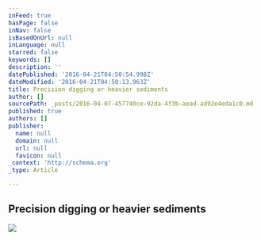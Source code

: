 ```yaml
---
inFeed: true
hasPage: false
inNav: false
isBasedOnUrl: null
inLanguage: null
starred: false
keywords: []
description: ''
datePublished: '2016-04-21T04:50:54.998Z'
dateModified: '2016-04-21T04:50:13.963Z'
title: Precision digging or heavier sediments
author: []
sourcePath: _posts/2016-04-07-457740ce-92da-4f3b-aead-ad92e4eda1c0.md
published: true
authors: []
publisher:
  name: null
  domain: null
  url: null
  favicon: null
_context: 'http://schema.org'
_type: Article

---
```

## Precision digging or heavier sediments
![](https://the-grid-user-content.s3-us-west-2.amazonaws.com/5616c40a-59bc-42d6-a800-d8193bb52984.jpg)